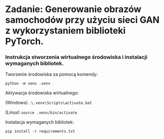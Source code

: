 # Zadanie: Generowanie obrazów samochodów przy użyciu sieci GAN z wykorzystaniem biblioteki PyTorch. 
### Instrukcja stworzenia wirtualnego środowiska i instalacji wymaganych bibliotek.

Tworzenie środowiska za pomocą komendy:

`python -m venv .venv`

Aktywacja środowiska wirtualnego:

(Windows)
`.\.venv\Scripts\activate.bat`

(Linux)
`source .venv/bin/activate`

Instalacja wymaganych bibliotek:

`pip install -r requirements.txt`

